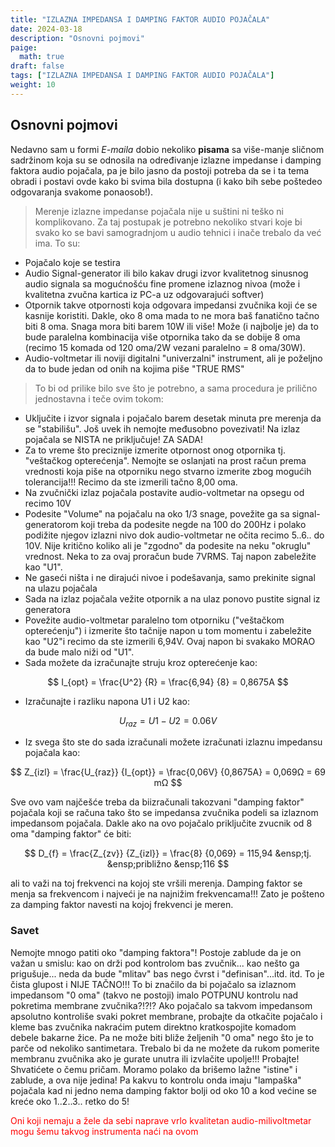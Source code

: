 ```yaml
---
title: "IZLAZNA IMPEDANSA I DAMPING FAKTOR AUDIO POJAČALA"
date: 2024-03-18
description: "Osnovni pojmovi"
paige:
  math: true
draft: false
tags: ["IZLAZNA IMPEDANSA I DAMPING FAKTOR AUDIO POJAČALA"]
weight: 10
---
```

## Osnovni pojmovi

Nedavno sam u formi *E-maila* dobio nekoliko **pisama** sa više-manje sličnom sadržinom koja su se odnosila na određivanje izlazne impedanse i damping faktora audio pojačala, pa je bilo jasno da postoji potreba da se i ta tema obradi i postavi ovde kako bi svima bila dostupna (i kako bih sebe poštedeo odgovaranja svakome ponaosob!).

> Merenje izlazne impedanse pojačala nije u suštini ni teško ni komplikovano. Za taj postupak je potrebno nekoliko stvari koje bi svako ko se bavi samogradnjom u audio tehnici i inače trebalo da već ima. To su:
- Pojačalo koje se testira
- Audio Signal-generator ili bilo kakav drugi izvor kvalitetnog sinusnog audio signala sa mogućnošću fine promene izlaznog nivoa (može i kvalitetna zvučna kartica iz PC-a uz odgovarajući softver)
- Otpornik takve otpornosti koja odgovara impedansi zvučnika koji će se kasnije koristiti. Dakle, oko 8 oma mada to ne mora baš fanatično tačno biti 8 oma. Snaga mora biti barem 10W ili više! Može (i najbolje je) da to bude paralelna kombinacija više otpornika tako da se dobije 8 oma (recimo 15 komada od 120 oma/2W vezani paralelno = 8 oma/30W).
- Audio-voltmetar ili noviji digitalni "univerzalni" instrument, ali je poželjno da to bude jedan od onih na kojima piše "TRUE RMS"

> To bi od prilike bilo sve što je potrebno, a sama procedura je prilično jednostavna i teče ovim tokom:
- Uključite i izvor signala i pojačalo barem desetak minuta pre merenja da se "stabilišu". Još uvek ih nemojte međusobno povezivati! Na izlaz pojačala se NISTA ne priključuje! ZA SADA!
- Za to vreme što preciznije izmerite otpornost onog otpornika tj. "veštačkog opterećenja". Nemojte se oslanjati na prost račun prema vrednosti koja piše na otporniku nego stvarno izmerite zbog mogućih tolerancija!!! Recimo da ste izmerili tačno 8,00 oma.
- Na zvučnički izlaz pojačala postavite audio-voltmetar na opsegu od recimo 10V
- Podesite "Volume" na pojačalu na oko 1/3 snage, povežite ga sa signal-generatorom koji treba da podesite negde na 100 do 200Hz i polako podižite njegov izlazni nivo dok audio-voltmetar ne očita recimo 5..6.. do 10V. Nije kritično koliko ali je "zgodno" da podesite na neku "okruglu" vrednost. Neka to za ovaj proračun bude 7VRMS. Taj napon zabeležite kao "U1".
- Ne gaseći ništa i ne dirajući nivoe i podešavanja, samo prekinite signal na ulazu pojačala
- Sada na izlaz pojačala vežite otpornik a na ulaz ponovo pustite signal iz generatora
- Povežite audio-voltmetar paralelno tom otporniku ("veštačkom opterećenju") i izmerite što tačnije napon u tom momentu i zabeležite kao "U2"i recimo da ste izmerili 6,94V. Ovaj napon bi svakako MORAO da bude malo niži od "U1".
- Sada možete da izračunajte struju kroz opterećenje kao:
  
$$
 I_{opt} = \frac{U^2} {R} = \frac{6,94} {8} = 0,8675A
$$

- Izračunajte i razliku napona U1 i U2 kao:

$$
 U_{raz} = U1 - U2 = 0.06V
$$

- Iz svega što ste do sada izračunali možete izračunati izlaznu impedansu pojačala kao:

$$
 Z_{izl} =  \frac{U_{raz}} {I_{opt}} = \frac{0,06V} {0,8675A} = 0,069Ω = 69 mΩ
$$

Sve ovo vam najčešće treba da biizračunali takozvani "damping faktor" pojačala koji se računa tako što se impedansa zvučnika podeli sa izlaznom impedansom pojačala. Dakle ako na ovo pojačalo priključite zvucnik od 8 oma "damping faktor" će biti:

$$
 D_{f} = \frac{Z_{zv}} {Z_{izl}} = \frac{8} {0,069} = 115,94 &ensp;tj. &ensp;približno &ensp;116
$$

ali to važi na toj frekvenci na kojoj ste vršili merenja. Damping faktor se menja sa frekvencom i najveći je na najnižim frekvencama!!! Zato je pošteno za damping faktor navesti na kojoj frekvenci je meren.

### Savet

Nemojte mnogo patiti oko "damping faktora"! Postoje zablude da je on važan u smislu: kao on drži pod kontrolom bas zvučnik... kao nešto ga prigušuje... neda da bude "mlitav" bas nego čvrst i "definisan"...itd. itd. To je čista glupost i NIJE TAČNO!!! To bi značilo da bi pojačalo sa izlaznom impedansom "0 oma" (takvo ne postoji) imalo POTPUNU kontrolu nad pokretima membrane zvučnika?!?!? Ako pojačalo sa takvom impedansom apsolutno kontroliše svaki pokret membrane, probajte da otkačite pojačalo i kleme bas zvučnika nakraćim putem direktno kratkospojite komadom debele bakarne žice. Pa ne može biti bliže željenih "0 oma" nego što je to parče od nekoliko santimetara. Trebalo bi da ne možete da rukom pomerite membranu zvučnika ako je gurate unutra ili izvlačite upolje!!! Probajte! Shvatićete o čemu pričam. Moramo polako da brišemo lažne "istine" i zablude, a ova nije jedina! Pa kakvu to kontrolu onda imaju "lampaška" pojačala kad ni jedno nema damping faktor bolji od oko 10 a kod većine se kreće oko 1..2..3.. retko do 5!

<p style="color: red;" class="text-center">Oni koji nemaju a žele da sebi naprave vrlo kvalitetan audio-milivoltmetar mogu šemu takvog instrumenta naći na ovom <a href="{{ site.Home.RelPermalink }}”>LINKU</a>. Ja sam instrument urađen po ovoj šemi koristio godinama!</p>
